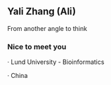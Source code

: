 ## Yali Zhang (Ali)

From another angle to think

### Nice to meet you

· Lund University - Bioinformatics

· China 

